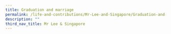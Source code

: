 ```yaml
---
title: Graduation and marriage
permalink: /life-and-contributions/Mr-Lee-and-Singapore/Graduation-and-marriage
description: ""
third_nav_title: Mr Lee & Singapore
---
```

